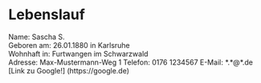# Lebenslauf

<p>Name: Sascha S.<br>
Geboren am: 26.01.1880 in Karlsruhe<br>
Wohnhaft in: Furtwangen im Schwarzwald<br>
Adresse: Max-Mustermann-Weg 1
Telefon: 0176 1234567
E-Mail: *.*@*.de
[Link zu Google!] (https://google.de)
